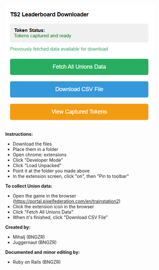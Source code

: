 ![Interface](image-1.png)

**Instructions:**
- Download the files
- Place them in a folder
- Open chrome: extensions
- Click "Developer Mode"
- Click "Load Unpacked"
- Point it at the folder you made above
- In the extension screen, click "on", then "Pin to toolbar"

**To collect Union data:**
- Open the game in the browser (https://portal.pixelfederation.com/en/trainstation2)
- Click the extension icon in the browser
- Click "Fetch All Unions Data"
- When it's finished, click "Download CSV File"

**Created by:**
- Mihalj (BNGZR)
- Juggernaut (BNGZR)

**Documented and minor editing by:** 
- Ruby on Rails (BNGZR)